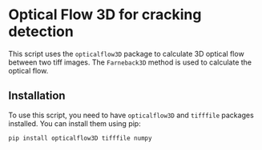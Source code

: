 # Optical Flow 3D for cracking detection

This script uses the `opticalflow3D` package to calculate 3D optical flow between two tiff images. The `Farneback3D` method is used to calculate the optical flow.

## Installation

To use this script, you need to have `opticalflow3D` and `tifffile` packages installed. You can install them using pip:

```sh
pip install opticalflow3D tifffile numpy
